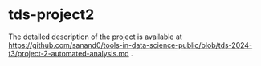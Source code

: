 # tds-project2

The detailed description of the project is available at https://github.com/sanand0/tools-in-data-science-public/blob/tds-2024-t3/project-2-automated-analysis.md .
